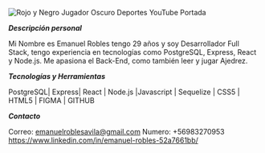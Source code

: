 




![Rojo y Negro Jugador Oscuro Deportes YouTube Portada](https://user-images.githubusercontent.com/109557070/216668052-de291bd5-37af-43d3-8a30-0bf163daed93.png)

***Descripción personal***


Mi Nombre es Emanuel  Robles  tengo 29 años y soy Desarrollador Full Stack, tengo experiencia en tecnologías como PostgreSQL, Express, React y Node.js. Me apasiona el Back-End, como también leer y jugar Ajedrez.



***Tecnologías y  Herramientas***


PostgreSQL| Express| React | Node.js |Javascript | Sequelize | CSS5 | HTML5 | FIGMA | GITHUB


***Contacto***


Correo: emanuelroblesavila@gmail.com
Numero: +56983270953
https://www.linkedin.com/in/emanuel-robles-52a7661bb/




